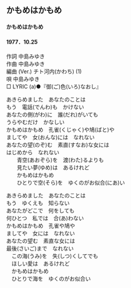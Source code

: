 ## かもめはかもめ
#### かもめはかもめ
#### 1977．10.25
  

作詞      中島みゆき  
作曲      中島みゆき  
編曲 (Ver.)      チト河内(かわち) (1)  
唄      中島みゆき  
□ LYRIC (a)●『御(ご)色(いろ)なおし』　　

あきらめました　あなたのことは  
もう　電話(でんわ)も　かけない  
あなたの側(がわ)に　誰(だれ)がいても  
うらやむだけ　かなしい  
かもめはかもめ　孔雀(くじゃく)や鳩(ばと)や  
ましてや　女(おんな)には　なれない  
あなたの望(のぞ)む　素直(すなお)な女には  
はじめから　なれない  
　　青空(あおぞら)を　渡(わた)るよりも  
　　見たい夢(ゆめ)は　あるけれど  
　　かもめはかもめ  
　　ひとりで空(そら)を　ゆくのがお似合(にあ)い  
  
あきらめました　あなたのことは  
もう　ゆくえも　知らない  
あなたがどこで　何をしても  
何ひとつ　私では　合(あ)わない  
かもめはかもめ　孔雀や鳩や  
ましてや　女には　なれない  
あなたの望む　素直な女には  
最後(さいご)まで　なれない  
　この海(うみ)を　失(しつ)くしてでも  
　ほしい愛は　あるけれど  
　かもめはかもめ  
　ひとりで海を　ゆくのがお似合い  
